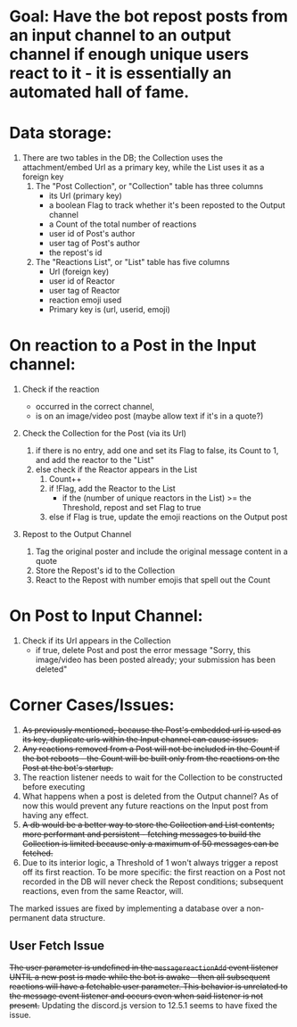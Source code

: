 # Goal: Have the bot repost posts from an input channel to an output channel if enough unique users react to it - it is essentially an automated hall of fame.

# Data storage:
1. There are two tables in the DB; the Collection uses the attachment/embed Url as a primary key, while the List uses it as a foreign key
	1. The "Post Collection", or "Collection" table has three columns
		- its Url (primary key)
		- a boolean Flag to track whether it's been reposted to the Output channel
		- a Count of the total number of reactions
		- user id of Post's author
		- user tag of Post's author
		- the repost's id
	2. The "Reactions List", or "List" table has five columns
		- Url (foreign key)
		- user id of Reactor
		- user tag of Reactor
		- reaction emoji used
		- Primary key is (url, userid, emoji)

# On reaction to a Post in the Input channel:
1. Check if the reaction
	- occurred in the correct channel,
	- is on an image/video post (maybe allow text if it's in a quote?)

2. Check the Collection for the Post (via its Url)
	1. if there is no entry, add one and set its Flag to false, its Count to 1, and add the reactor to the "List"
	2. else check if the Reactor appears in the List
		1. Count++
		2. if !Flag, add the Reactor to the List
			- if the (number of unique reactors in the List) >= the Threshold, repost and set Flag to true
		3. else if Flag is true, update the emoji reactions on the Output post

3. Repost to the Output Channel
	1. Tag the original poster and include the original message content in a quote
	2. Store the Repost's id to the Collection
	3. React to the Repost with number emojis that spell out the Count

# On Post to Input Channel:
1. Check if its Url appears in the Collection
	- if true, delete Post and post the error message "Sorry, this image/video has been posted already; your submission has been deleted"

# Corner Cases/Issues:
1. ~~As previously mentioned, because the Post's embedded url is used as its key, duplicate urls within the Input channel can cause issues.~~
2. ~~Any reactions removed from a Post will not be included in the Count if the bot reboots - the Count will be built only from the reactions on the Post at the bot's startup.~~
3. The reaction listener needs to wait for the Collection to be constructed before executing
4. What happens when a post is deleted from the Output channel? As of now this would prevent any future reactions on the Input post from having any effect.
5. ~~A db would be a better way to store the Collection and List contents; more performant and persistent - fetching messages to build the Collection is limited because only a maximum of 50 messages can be fetched.~~
6. Due to its interior logic, a Threshold of 1 won't always trigger a repost off its first reaction. To be more specific: the first reaction on a Post not recorded in the DB will never check the Repost conditions; subsequent reactions, even from the same Reactor, will.

The marked issues are fixed by implementing a database over a non-permanent data structure.

## User Fetch Issue
~~The user parameter is undefined in the `messagereactionAdd` event listener UNTIL a new post is made while the bot is awake - 
then all subsequent reactions will have a fetchable user parameter. This behavior is unrelated to the message event listener and occurs even when said listener is not present.~~ Updating the discord.js version to 12.5.1 seems to have fixed the issue.